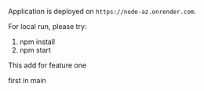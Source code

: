 Application is deployed on `https://node-az.onrender.com`.

For local run, please try:

1. npm install
2. npm start

This add for feature one

first in main